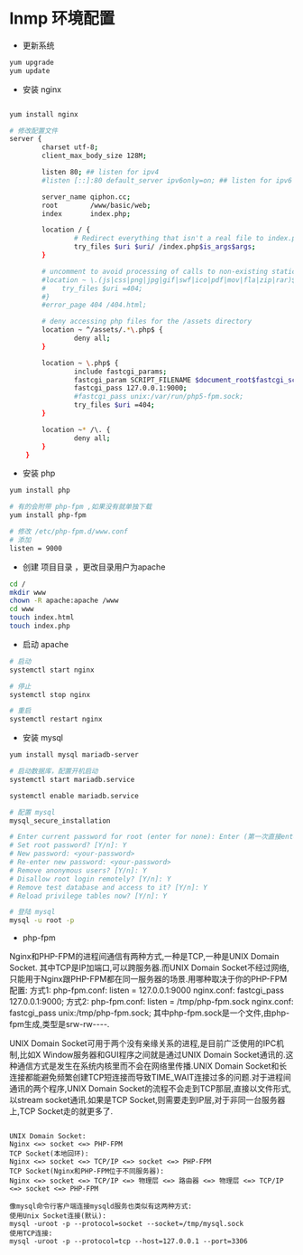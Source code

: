 # lnmp 环境配置

- 更新系统

```sh
yum upgrade
yum update

```

- 安装 nginx

```sh

yum install nginx

# 修改配置文件
server {
        charset utf-8;
        client_max_body_size 128M;

        listen 80; ## listen for ipv4
        #listen [::]:80 default_server ipv6only=on; ## listen for ipv6

        server_name qiphon.cc;
        root        /www/basic/web;
        index       index.php;

        location / {
                # Redirect everything that isn't a real file to index.php
                try_files $uri $uri/ /index.php$is_args$args;
        }

        # uncomment to avoid processing of calls to non-existing static files by Yii
        #location ~ \.(js|css|png|jpg|gif|swf|ico|pdf|mov|fla|zip|rar)$ {
        #    try_files $uri =404;
        #}
        #error_page 404 /404.html;

        # deny accessing php files for the /assets directory
        location ~ ^/assets/.*\.php$ {
                deny all;
        }

        location ~ \.php$ {
                include fastcgi_params;
                fastcgi_param SCRIPT_FILENAME $document_root$fastcgi_script_name;
                fastcgi_pass 127.0.0.1:9000;
                #fastcgi_pass unix:/var/run/php5-fpm.sock;
                try_files $uri =404;
        }

        location ~* /\. {
                deny all;
        }
    }


```

- 安装 php 

```sh
yum install php 

# 有的会附带 php-fpm ,如果没有就单独下载 
yum install php-fpm

# 修改 /etc/php-fpm.d/www.conf
# 添加 
listen = 9000
```

- 创建 项目目录 ，更改目录用户为apache

```sh
cd /
mkdir www
chown -R apache:apache /www 
cd www
touch index.html
touch index.php
```
- 启动 apache 

```sh
# 启动
systemctl start nginx

# 停止 
systemctl stop nginx

# 重启
systemctl restart nginx

```

- 安装 mysql

```sh
yum install mysql mariadb-server 

# 启动数据库，配置开机启动
systemctl start mariadb.service

systemctl enable mariadb.service

# 配置 mysql
mysql_secure_installation

# Enter current password for root (enter for none): Enter (第一次直接enter，以后需要输入密码)
# Set root password? [Y/n]: Y
# New password: <your-password>
# Re-enter new password: <your-password>
# Remove anonymous users? [Y/n]: Y
# Disallow root login remotely? [Y/n]: Y
# Remove test database and access to it? [Y/n]: Y
# Reload privilege tables now? [Y/n]: Y

# 登陆 mysql
mysql -u root -p

````

- php-fpm 

Nginx和PHP-FPM的进程间通信有两种方式,一种是TCP,一种是UNIX Domain Socket.
其中TCP是IP加端口,可以跨服务器.而UNIX Domain Socket不经过网络,只能用于Nginx跟PHP-FPM都在同一服务器的场景.用哪种取决于你的PHP-FPM配置:
方式1:
php-fpm.conf: listen = 127.0.0.1:9000
nginx.conf: fastcgi_pass 127.0.0.1:9000;
方式2:
php-fpm.conf: listen = /tmp/php-fpm.sock
nginx.conf: fastcgi_pass unix:/tmp/php-fpm.sock;
其中php-fpm.sock是一个文件,由php-fpm生成,类型是srw-rw----.

UNIX Domain Socket可用于两个没有亲缘关系的进程,是目前广泛使用的IPC机制,比如X Window服务器和GUI程序之间就是通过UNIX Domain Socket通讯的.这种通信方式是发生在系统内核里而不会在网络里传播.UNIX Domain Socket和长连接都能避免频繁创建TCP短连接而导致TIME_WAIT连接过多的问题.对于进程间通讯的两个程序,UNIX Domain Socket的流程不会走到TCP那层,直接以文件形式,以stream socket通讯.如果是TCP Socket,则需要走到IP层,对于非同一台服务器上,TCP Socket走的就更多了.

```

UNIX Domain Socket:
Nginx <=> socket <=> PHP-FPM
TCP Socket(本地回环):
Nginx <=> socket <=> TCP/IP <=> socket <=> PHP-FPM
TCP Socket(Nginx和PHP-FPM位于不同服务器):
Nginx <=> socket <=> TCP/IP <=> 物理层 <=> 路由器 <=> 物理层 <=> TCP/IP <=> socket <=> PHP-FPM

像mysql命令行客户端连接mysqld服务也类似有这两种方式:
使用Unix Socket连接(默认):
mysql -uroot -p --protocol=socket --socket=/tmp/mysql.sock
使用TCP连接:
mysql -uroot -p --protocol=tcp --host=127.0.0.1 --port=3306

```
